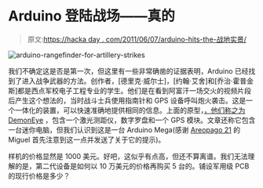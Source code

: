 # Arduino 登陆战场——真的

> 原文:[https://hacka day . com/2011/06/07/arduino-hits-the-战地实景/](https://hackaday.com/2011/06/07/arduino-hits-the-battlefield-for-real/)

![](../Images/229b0e400203ae8eeddee61e6f44fae8.png "arduino-rangefinder-for-artillery-strikes")

我们不确定这是否是第一次，但这里有一些非常确凿的证据表明，Arduino 已经找到了进入战争武器的方法。创作者，[德里克·威尔士]，[约翰·艾舍]和[乔治·霍普金斯]都是西点军校电子工程专业的学生。他们是在看到阿富汗一场交火的视频片段后产生这个想法的，当时战斗士兵使用指南针和 GPS 设备呼叫炮火袭击。这是一个一体化的装置，可以快速准确地提供相同的信息。上面的原型，[，他们称之为 DemonEye](http://usarmy.vo.llnwd.net/e2/-images/2011/05/06/107770/) ，包含一个激光测距仪，数字罗盘和一个 GPS 模块。文章还称它包含一台迷你电脑，但我们认识到这是一台 Arduino Mega(感谢 [Areopago 21](http://areopago21.org/) 的 Miguel 首先注意到这一点并发送了关于它的提示)。

样机的价格显然是 1000 美元。好吧，这似乎有点高，但还不算离谱。我们无法理解的是，第二代设备是如何以 10 万美元的价格再购买 5 台的。铺设军用级 PCB 的现行价格是多少？